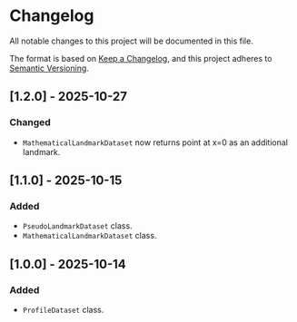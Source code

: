 # Changelog

All notable changes to this project will be documented in this file.

The format is based on [Keep a Changelog](https://keepachangelog.com/en/1.1.0/),
and this project adheres to [Semantic Versioning](https://semver.org/spec/v2.0.0.html).

## [1.2.0] - 2025-10-27

### Changed

- `MathematicalLandmarkDataset` now returns point at x=0 as an additional landmark.

## [1.1.0] - 2025-10-15

### Added

- `PseudoLandmarkDataset` class.
- `MathematicalLandmarkDataset` class.

## [1.0.0] - 2025-10-14

### Added

- `ProfileDataset` class.